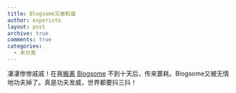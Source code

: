```yaml
---
title: Blogsome又被和谐
author: esperisto
layout: post
archive: true
comments: true
categories:
  - 未分类
---
```

凄凄惨惨戚戚！在我[搬离][1] [Blogsome][2] 不到十天后，传来噩耗。Blogsome又被无情地功夫掉了。真是功夫发威，世界都要抖三抖！

 [1]: http://jouchyi.cn/archives/1.html "你好，世界！"
 [2]: http://www.blogsome.com/